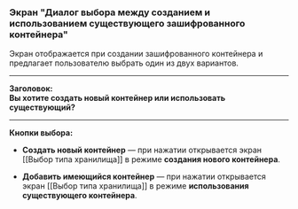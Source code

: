 ### Экран "Диалог выбора между созданием и использованием существующего зашифрованного контейнера"

Экран отображается при создании зашифрованного контейнера и предлагает пользователю выбрать один из двух вариантов.

---

**Заголовок:**  
**Вы хотите создать новый контейнер или использовать существующий?**

---

**Кнопки выбора:**

- **Создать новый контейнер** — при нажатии открывается экран [[Выбор типа хранилища]] в режиме **создания нового контейнера**.

- **Добавить имеющийся контейнер** — при нажатии открывается экран [[Выбор типа хранилища]] в режиме **использования существующего контейнера**.
